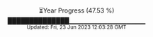 <p align="center">
⏳Year Progress (47.53 %) <br>
██████████████▁▁▁▁▁▁▁▁▁▁▁▁▁▁▁▁ <br>
<sub>Updated: Fri, 23 Jun 2023 12:03:28 GMT</sub>
</p>


